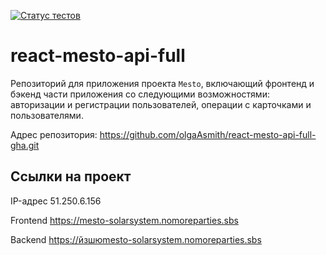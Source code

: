[![Статус тестов](../../actions/workflows/tests.yml/badge.svg)](../../actions/workflows/tests.yml)

# react-mesto-api-full
Репозиторий для приложения проекта `Mesto`, включающий фронтенд и бэкенд части приложения со следующими возможностями: авторизации и регистрации пользователей, операции с карточками и пользователями. 

Адрес репозитория: https://github.com/olgaAsmith/react-mesto-api-full-gha.git

## Ссылки на проект

IP-адрес 51.250.6.156

Frontend https://mesto-solarsystem.nomoreparties.sbs

Backend https://йзшюmesto-solarsystem.nomoreparties.sbs
